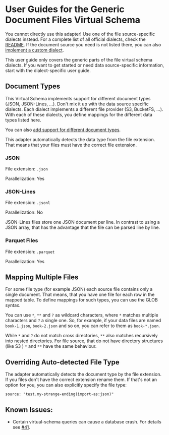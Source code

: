 # User Guides for the Generic Document Files Virtual Schema

You cannot directly use this adapter! Use one of the file source-specific dialects instead. For a complete list of all official dialects, check the [README](../../README.md). If the document source you need is not listed there, you can also [implement a custom dialect](dialect_development_guide.md).

This user guide only covers the generic parts of the file virtual schema dialects. If you want to get started or need data source-specific information, start with the dialect-specific user guide.

## Document Types

This Virtual Schema implements support for different document types (JSON, JSON-Lines, ...). Don't mix it up with the data source specific dialects. Each dialect implements a different file provider (S3, BucketFS, ...). With each of these dialects, you define mappings for the different data types listed here.

You can also [add support for different document types](document_type_plugin_development_guide.md).

This adapter automatically detects the data type from the file extension. That means that your files must have the correct file extension.

### JSON

File extension: `.json`

Parallelization: Yes

### JSON-Lines

File extension: `.jsonl`

Parallelization: No

JSON-Lines files store one JSON document per line. In contrast to using a JSON array, that has the advantage that the file can be parsed line by line.

### Parquet Files

File extension: `.parquet`

Parallelization: Yes

## Mapping Multiple Files

For some file type (for example JSON) each source file contains only a single document. That means, that you have one file for each row in the mapped table. To define mappings for such types, you can use the GLOB syntax.

You can use `*`, `**` and `?` as wildcard characters, where `*` matches multiple characters and `?` a single one. So, for example, if your data files are named `book-1.json`, `book-2.json` and so on, you can refer to them as `book-*.json`.

While `*` and `?` do not match cross directories, `**` also matches recursively into nested directories. For file source, that do not have directory structures (like S3 ) `*` and `**` have the same behaviour.

## Overriding Auto-detected File Type

The adapter automatically detects the document type by the file extension. If you files don't have the correct extension rename them. If that's not an option for you, you can also explicitly specify the file type:

```
source: "test.my-strange-ending(import-as:json)"
```

## Known Issues:

* Certain virtual-schema queries can cause a database crash. For details see [#41](https://github.com/exasol/virtual-schema-common-document-files/issues/41).